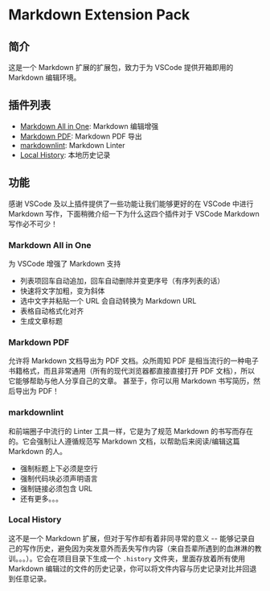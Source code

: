 # Markdown Extension Pack

## 简介

这是一个 Markdown 扩展的扩展包，致力于为 VSCode 提供开箱即用的 Markdown 编辑环境。

## 插件列表

- [Markdown All in One](https://marketplace.visualstudio.com/items?itemName=yzhang.markdown-all-in-one): Markdown 编辑增强
- [Markdown PDF](https://marketplace.visualstudio.com/items?itemName=yzane.markdown-pdf): Markdown PDF 导出
- [markdownlint](https://marketplace.visualstudio.com/items?itemName=DavidAnson.vscode-markdownlint): Markdown Linter
- [Local History](https://marketplace.visualstudio.com/items?itemName=xyz.local-history): 本地历史记录

## 功能

感谢 VSCode 及以上插件提供了一些功能让我们能够更好的在 VSCode 中进行 Markdown 写作，下面稍微介绍一下为什么这四个插件对于 VSCode Markdown 写作必不可少！

### Markdown All in One

为 VSCode 增强了 Markdown 支持

- 列表项回车自动追加，回车自动删除并变更序号（有序列表的话）
- 快速将文字加粗，变为斜体
- 选中文字并粘贴一个 URL 会自动转换为 Markdown URL
- 表格自动格式化对齐
- 生成文章标题

### Markdown PDF

允许将 Markdown 文档导出为 PDF 文档。众所周知 PDF 是相当流行的一种电子书籍格式，而且非常通用（所有的现代浏览器都直接直接打开 PDF 文档），所以它能够帮助与他人分享自己的文章。
甚至于，你可以用 Markdown 书写简历，然后导出为 PDF！

### markdownlint

和前端圈子中流行的 Linter 工具一样，它是为了规范 Markdown 的书写而存在的。它会强制让人遵循规范写 Markdown 文档，以帮助后来阅读/编辑这篇 Markdown 的人。

- 强制标题上下必须是空行
- 强制代码块必须声明语言
- 强制链接必须包含 URL
- 还有更多。。。

### Local History

这不是一个 Markdown 扩展，但对于写作却有着非同寻常的意义 -- 能够记录自己的写作历史，避免因为突发意外而丢失写作内容（来自吾辈所遇到的血淋淋的教训。。。）。它会在项目目录下生成一个 `.history` 文件夹，里面存放着所有使用 Markdown 编辑过的文件的历史记录，你可以将文件内容与历史记录对比并回退到任意记录。
